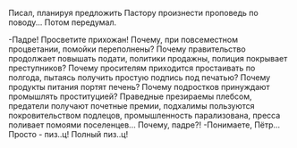   Писал, планируя предложить Пастору произнести проповедь по поводу... Потом передумал.

-Падре! Просветите прихожан! Почему, при повсеместном процветании, помойки переполнены? Почему правительство продолжает повышать подати, политики продажны, полиция покрывает преступников? Почему просителям приходится простаивать по полгода, пытаясь получить простую подпись под печатью? Почему продукты питания портят печень? Почему подростков принуждают промышлять проституцией? Праведные презираемы плебсом, предатели получают почетные премии, подхалимы пользуются покровительством подлецов, промышленность парализована, пресса поливает помоями поселенцев... Почему, падре?!
-Понимаете, Пётр... Просто - пиз..ц! Полный пиз..ц!    